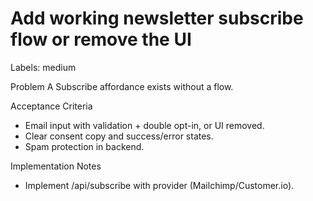# Add working newsletter subscribe flow or remove the UI

Labels: medium

Problem
A Subscribe affordance exists without a flow.

Acceptance Criteria
- Email input with validation + double opt-in, or UI removed.
- Clear consent copy and success/error states.
- Spam protection in backend.

Implementation Notes
- Implement /api/subscribe with provider (Mailchimp/Customer.io).
